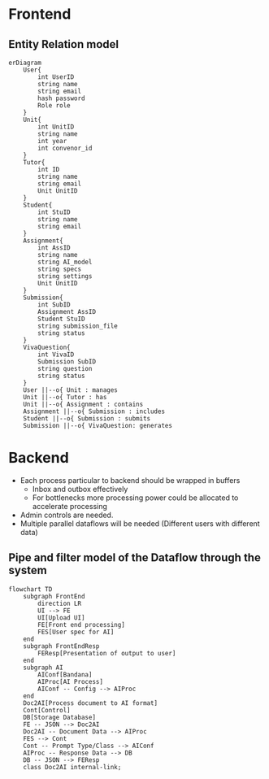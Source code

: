 # Frontend

## Entity Relation model

```mermaid
erDiagram
	User{
		int UserID
		string name
		string email
		hash password
		Role role
	}
	Unit{
		int UnitID
		string name
		int year
		int convenor_id
	}
	Tutor{
		int ID
		string name
		string email
		Unit UnitID
	}
	Student{
		int StuID
		string name
		string email
	}
	Assignment{
		int AssID
		string name
		string AI_model
		string specs
		string settings
		Unit UnitID
	}
	Submission{
		int SubID
		Assignment AssID
		Student StuID
		string submission_file
		string status
	}
	VivaQuestion{
		int VivaID
		Submission SubID
		string question
		string status
	}
	User ||--o{ Unit : manages
	Unit ||--o{ Tutor : has
	Unit ||--o{ Assignment : contains
	Assignment ||--o{ Submission : includes
	Student ||--o{ Submission : submits
	Submission ||--o{ VivaQuestion: generates
```

# Backend
- Each process particular to backend should be wrapped in buffers
	- Inbox and outbox effectively
	- For bottlenecks more processing power could be allocated to accelerate processing
- Admin controls are needed.
- Multiple parallel dataflows will be needed (Different users with different data)

## Pipe and filter model of the Dataflow through the system
```mermaid
flowchart TD
	subgraph FrontEnd
		direction LR
		UI --> FE
		UI[Upload UI]
		FE[Front end processing]
		FES[User spec for AI]
	end
	subgraph FrontEndResp
		FEResp[Presentation of output to user]
	end
	subgraph AI
		AIConf[Bandana]
		AIProc[AI Process]
		AIConf -- Config --> AIProc
	end
	Doc2AI[Process document to AI format]
	Cont[Control]
	DB[Storage Database]
	FE -- JSON --> Doc2AI
	Doc2AI -- Document Data --> AIProc
	FES --> Cont
	Cont -- Prompt Type/Class --> AIConf
	AIProc -- Response Data --> DB
	DB -- JSON --> FEResp
	class Doc2AI internal-link;
```


